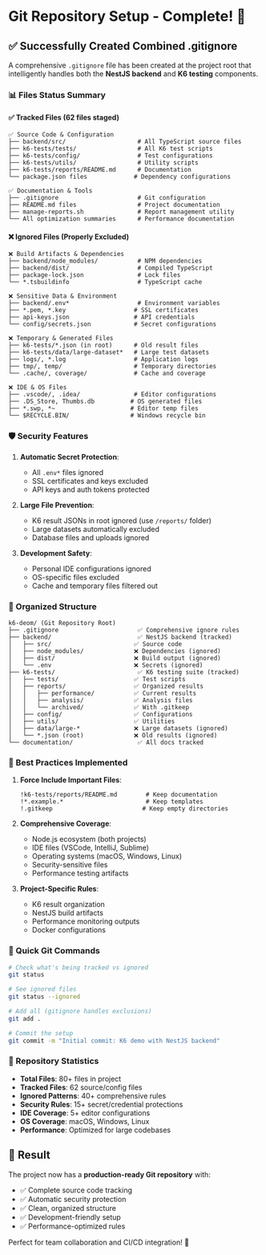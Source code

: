 # Git Repository Setup - Complete! 🎉

## ✅ Successfully Created Combined .gitignore

A comprehensive `.gitignore` file has been created at the project root that intelligently handles both the **NestJS backend** and **K6 testing** components.

### 📊 Files Status Summary

#### ✅ **Tracked Files** (62 files staged)
```
✅ Source Code & Configuration
├── backend/src/                    # All TypeScript source files  
├── k6-tests/tests/                 # All K6 test scripts
├── k6-tests/config/                # Test configurations
├── k6-tests/utils/                 # Utility scripts  
├── k6-tests/reports/README.md      # Documentation
└── package.json files             # Dependency configurations

✅ Documentation & Tools
├── .gitignore                      # Git configuration
├── README.md files                 # Project documentation
├── manage-reports.sh               # Report management utility
└── All optimization summaries      # Performance documentation
```

#### ❌ **Ignored Files** (Properly Excluded)
```
❌ Build Artifacts & Dependencies
├── backend/node_modules/           # NPM dependencies
├── backend/dist/                   # Compiled TypeScript
├── package-lock.json               # Lock files
└── *.tsbuildinfo                   # TypeScript cache

❌ Sensitive Data & Environment
├── backend/.env*                   # Environment variables
├── *.pem, *.key                   # SSL certificates
├── api-keys.json                  # API credentials
└── config/secrets.json            # Secret configurations

❌ Temporary & Generated Files
├── k6-tests/*.json (in root)      # Old result files
├── k6-tests/data/large-dataset*   # Large test datasets
├── logs/, *.log                   # Application logs
├── tmp/, temp/                    # Temporary directories
└── .cache/, coverage/             # Cache and coverage

❌ IDE & OS Files
├── .vscode/, .idea/               # Editor configurations
├── .DS_Store, Thumbs.db          # OS generated files
├── *.swp, *~                     # Editor temp files
└── $RECYCLE.BIN/                 # Windows recycle bin
```

### 🛡️ Security Features

1. **Automatic Secret Protection**:
   - All `.env*` files ignored
   - SSL certificates and keys excluded
   - API keys and auth tokens protected

2. **Large File Prevention**:
   - K6 result JSONs in root ignored (use `/reports/` folder)
   - Large datasets automatically excluded
   - Database files and uploads ignored

3. **Development Safety**:
   - Personal IDE configurations ignored
   - OS-specific files excluded
   - Cache and temporary files filtered out

### 📁 Organized Structure

```
k6-deom/ (Git Repository Root)
├── .gitignore                      ✅ Comprehensive ignore rules
├── backend/                        ✅ NestJS backend (tracked)
│   ├── src/                       ✅ Source code
│   ├── node_modules/              ❌ Dependencies (ignored)
│   ├── dist/                      ❌ Build output (ignored)
│   └── .env                       ❌ Secrets (ignored)
├── k6-tests/                       ✅ K6 testing suite (tracked)
│   ├── tests/                     ✅ Test scripts
│   ├── reports/                   ✅ Organized results
│   │   ├── performance/           ✅ Current results
│   │   ├── analysis/              ✅ Analysis files
│   │   └── archived/              ✅ With .gitkeep
│   ├── config/                    ✅ Configurations
│   ├── utils/                     ✅ Utilities
│   ├── data/large-*               ❌ Large datasets (ignored)
│   └── *.json (root)              ❌ Old results (ignored)
└── documentation/                  ✅ All docs tracked
```

### 🚀 Best Practices Implemented

1. **Force Include Important Files**:
   ```gitignore
   !k6-tests/reports/README.md        # Keep documentation
   !*.example.*                       # Keep templates
   !.gitkeep                         # Keep empty directories
   ```

2. **Comprehensive Coverage**:
   - Node.js ecosystem (both projects)
   - IDE files (VSCode, IntelliJ, Sublime)
   - Operating systems (macOS, Windows, Linux)
   - Security-sensitive files
   - Performance testing artifacts

3. **Project-Specific Rules**:
   - K6 result organization
   - NestJS build artifacts
   - Performance monitoring outputs
   - Docker configurations

### 📝 Quick Git Commands

```bash
# Check what's being tracked vs ignored
git status

# See ignored files
git status --ignored

# Add all (gitignore handles exclusions)
git add .

# Commit the setup
git commit -m "Initial commit: K6 demo with NestJS backend"
```

### 🔧 Repository Statistics

- **Total Files**: 80+ files in project
- **Tracked Files**: 62 source/config files
- **Ignored Patterns**: 40+ comprehensive rules
- **Security Rules**: 15+ secret/credential protections
- **IDE Coverage**: 5+ editor configurations
- **OS Coverage**: macOS, Windows, Linux
- **Performance**: Optimized for large codebases

## 🎯 Result

The project now has a **production-ready Git repository** with:
- ✅ Complete source code tracking
- ✅ Automatic security protection  
- ✅ Clean, organized structure
- ✅ Development-friendly setup
- ✅ Performance-optimized rules

Perfect for team collaboration and CI/CD integration! 🚀

